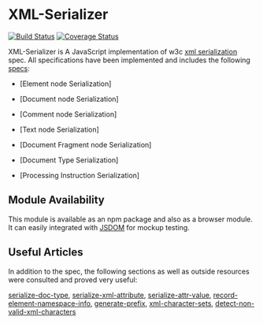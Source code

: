 # XML-Serializer

[![Build Status](https://travis-ci.org/harrison-ifeanyichukwu/xml-serializer.svg?branch=master)](https://travis-ci.org/harrison-ifeanyichukwu/xml-serializer)
[![Coverage Status](https://coveralls.io/repos/github/harrison-ifeanyichukwu/xml-serializer/badge.svg?branch=master)](https://coveralls.io/github/harrison-ifeanyichukwu/xml-serializer?branch=master)

XML-Serializer is A JavaScript implementation of w3c [xml serialization](https://www.w3.org/TR/DOM-Parsing/#dfn-concept-serialize-xml) spec. All specifications have been implemented and includes the following [specs](https://www.w3.org/TR/DOM-Parsing/#dfn-concept-xml-serialization-algorithm):

- [Element node Serialization]

- [Document node Serialization]

- [Comment node Serialization]

- [Text node Serialization]

- [Document Fragment node Serialization]

- [Document Type Serialization]

- [Processing Instruction Serialization]

## Module Availability

This module is available as an npm package and also as a browser module. It can easily integrated with [JSDOM](https://github.com/jsdom/jsdom) for mockup testing.

## Useful Articles

In addition to the spec, the following sections as well as outside resources were consulted and proved very useful:

[serialize-doc-type](https://www.w3.org/TR/DOM-Parsing/#dfn-concept-serialize-doctype), [serialize-xml-attribute](https://www.w3.org/TR/DOM-Parsing/#dfn-concept-serialize-xml-attributes), [serialize-attr-value](https://www.w3.org/TR/DOM-Parsing/#dfn-concept-serialize-attr-value), [record-element-namespace-info](https://www.w3.org/TR/DOM-Parsing/#dfn-concept-record-namespace-info), [generate-prefix](https://www.w3.org/TR/DOM-Parsing/#dfn-concept-generate-prefix), [xml-character-sets](https://www.w3.org/TR/xml/), [detect-non-valid-xml-characters](https://stackoverflow.com/questions/29031792/detect-non-valid-xml-characters-javascript)
